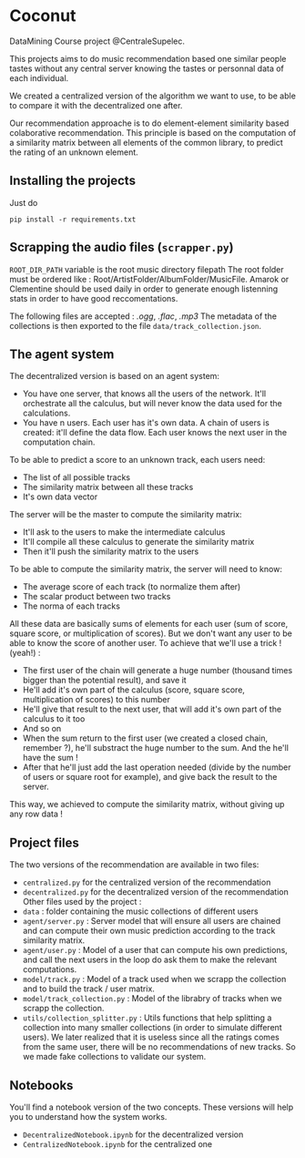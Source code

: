 # Coconut

DataMining Course project @CentraleSupelec.

This projects aims to do music recommendation based one similar people tastes without any central server knowing the tastes or personnal data of each individual.

We created a centralized version of the algorithm we want to use, to be able to compare it with the decentralized one after.

Our recommendation approache is to do element-element similarity based colaborative recommendation. This principle is based on the computation of a similarity matrix between all elements of the common library, to predict the rating of an unknown element.

## Installing the projects
Just do
```
pip install -r requirements.txt
```

## Scrapping the audio files (`scrapper.py`)
`ROOT_DIR_PATH` variable is the root music directory filepath
The root folder must be ordered like : Root/ArtistFolder/AlbumFolder/MusicFile.
Amarok or Clementine should be used daily in order to generate enough listenning stats in order to have good reccomentations.

The following files are accepted : *.ogg*, *.flac*, *.mp3*
The metadata of the collections is then exported to the file `data/track_collection.json`.

## The agent system
The decentralized version is based on an agent system:
- You have one server, that knows all the users of the network. It'll orchestrate all the calculus, but will never know the data used for the calculations.
- You have n users. Each user has it's own data. A chain of users is created: it'll define the data flow. Each user knows the next user in the computation chain.

To be able to predict a score to an unknown track, each users need:
- The list of all possible tracks
- The similarity matrix between all these tracks
- It's own data vector

The server will be the master to compute the similarity matrix:
- It'll ask to the users to make the intermediate calculus
- It'll compile all these calculus to generate the similarity matrix
- Then it'll push the similarity matrix to the users

To be able to compute the similarity matrix, the server will need to know:
- The average score of each track (to normalize them after)
- The scalar product between two tracks
- The norma of each tracks

All these data are basically sums of elements for each user (sum of score, square score, or multiplication of scores). But we don't want any user to be able to know the score of another user.
To achieve that we'll use a trick ! (yeah!) :
- The first user of the chain will generate a huge number (thousand times bigger than the potential result), and save it
- He'll add it's own part of the calculus (score, square score, multiplication of scores) to this number
- He'll give that result to the next user, that will add it's own part of the calculus to it too
- And so on
- When the sum return to the first user (we created a closed chain, remember ?), he'll substract the huge number to the sum. And the he'll have the sum !
- After that he'll just add the last operation needed (divide by the number of users or square root for example), and give back the result to the server.

This way, we achieved to compute the similarity matrix, without giving up any row data !

## Project files
The two versions of the recommendation are available in two files:
- `centralized.py` for the centralized version of the recommendation
- `decentralized.py` for the decentralized version of the recommendation
Other files used by the project :
- `data` : folder containing the music collections of different users
- `agent/server.py` : Server model that will ensure all users are chained and can compute their own music prediction according to the track similarity matrix.
- `agent/user.py` : Model of a user that can compute his own predictions, and call the next users in the loop do ask them to make the relevant computations.
- `model/track.py` : Model of a track used when we scrapp the collection and to build the track / user matrix.
- `model/track_collection.py` : Model of the librabry of tracks when we scrapp the collection.
- `utils/collection_splitter.py` : Utils functions that help splitting a collection into many smaller collections (in order to simulate different users). We later realized that it is useless since all the ratings comes from the same user, there will be no recommendations of new tracks. So we made fake collections to validate our system.

## Notebooks
You'll find a notebook version of the two concepts. These versions will help you to understand how the system works.
- `DecentralizedNotebook.ipynb` for the decentralized version
- `CentralizedNotebook.ipynb` for the centralized one
